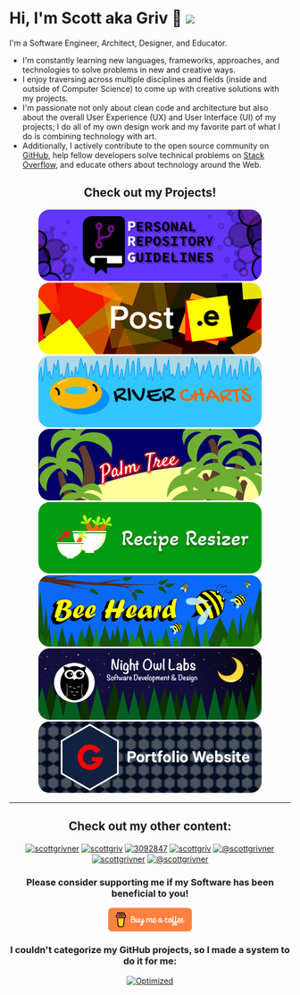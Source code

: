 <!-- Begin README -->

# Hi, I'm Scott aka Griv 👋 ![](https://komarev.com/ghpvc/?username=scottgriv&color=orange&style=flat-square&label=Profile+Views)

I'm a Software Engineer, Architect, Designer, and Educator.

- I'm constantly learning new languages, frameworks, approaches, and technologies to solve problems in new and creative ways.
- I enjoy traversing across multiple disciplines and fields (inside and outside of Computer Science) to come up with creative solutions with my projects.
- I'm passionate not only about clean code and architecture but also about the overall User Experience (UX) and User Interface (UI) of my projects; I do all of my own design work and my favorite part of what I do is combining technology with art.
- Additionally, I actively contribute to the open source community on [GitHub](https://github.com/scottgriv), help fellow developers solve technical problems on [Stack Overflow](https://stackoverflow.com/users/3092847), and educate others about technology around the Web.

<h2 align="center"><b>Check out my Projects!</b></h2>
<div align="center">
    <a href="https://github.com/scottgriv/PRG-Personal-Repository-Guidelines" target="_blank"><img src="./docs/images/prg-banner_small-rounded.png" alt="PRG Banner" width="400" height="128"/></a>
    <a href="https://github.com/scottgriv/Post.e" target="_blank"><img src="./docs/images/post-e-banner_small-rounded.png" alt="Post.e Banner" width="400" height="128"/></a>
    <a href="https://github.com/scottgriv/River-Charts" target="_blank"><img src="./docs/images/river-charts-banner_small-rounded.png" alt="River Charts Banner" width="400" height="128"/></a>
    <a href="https://github.com/scottgriv/Palm-Tree" target="_blank"><img src="./docs/images/palm-tree-banner_small-rounded.png"alt="Palm Tree Banner" width="400" height="128"/></a>
    <a href="https://reciperesizer.com" target="_blank"><img src="./docs/images/recipe-resizer-banner_small-rounded.png" alt="Recipe Resizer Banner" width="400" height="128"/></a>
    <a href="https://beeheard.com" target="_blank"><img src="./docs/images/bee-heard-banner_small-rounded.png" alt="Bee Heard Banner" width="400" height="128"/></a>
    <a href="https://nightowllabs.net" target="_blank"><img src="./docs/images/nol-banner_small-rounded.png" alt="Business Banner" width="400" height="128"/></a>
    <a href="https://scottgrivner.dev" target="_blank"><img src="./docs/images/scottgriv-banner_small-rounded.png" alt="Portfolio Banner" width="400" height="128"/></a>
</div>
<hr>
<h2 align="center"><b>Check out my other content:</b></h2>
<p align="center">
    <a href="https://linkedin.com/in/scottgrivner/" target="_blank"><img align="center" src="https://raw.githubusercontent.com/rahuldkjain/github-profile-readme-generator/master/src/images/icons/Social/linked-in-alt.svg" alt="scottgrivner" height="30" width="40" /></a>
    <a href="https://github.com/scottgriv" target="blank"><img align="center" src="https://raw.githubusercontent.com/rahuldkjain/github-profile-readme-generator/master/src/images/icons/Social/github.svg" alt="scottgriv" height="30" width="40" /></a>
    <a href="https://stackoverflow.com/users/3092847" target="_blank"><img align="center" src="https://raw.githubusercontent.com/rahuldkjain/github-profile-readme-generator/master/src/images/icons/Social/stack-overflow.svg" alt="3092847" height="30" width="40" /></a>
    <a href="https://codepen.io/scottgriv" target="blank"><img align="center" src="https://raw.githubusercontent.com/rahuldkjain/github-profile-readme-generator/master/src/images/icons/Social/codepen.svg" alt="scottgriv" height="30" width="40" /></a>
    <a href="https://medium.com/@scottgrivner" target="blank"><img align="center" src="https://raw.githubusercontent.com/rahuldkjain/github-profile-readme-generator/master/src/images/icons/Social/medium.svg" alt="@scottgrivner" height="30" width="40" /></a>
    <a href="https://twitter.com/scottgrivner" target="blank"><img align="center" src="https://raw.githubusercontent.com/rahuldkjain/github-profile-readme-generator/master/src/images/icons/Social/twitter.svg" alt="scottgrivner" height="30" width="40" /></a>
    <a href="https://www.youtube.com/@scottgrivner" target="blank"><img align="center" src="https://raw.githubusercontent.com/rahuldkjain/github-profile-readme-generator/master/src/images/icons/Social/youtube.svg" alt="@scottgrivner" height="30" width="40" /></a>
</p>
<h3 align="center"><b>Please consider supporting me if my Software has been beneficial to you!</b></h3>
<p align="center">
<a href="https://www.buymeacoffee.com/scottgriv"> <img align="center" src="./docs/images/bmac-orange_button.png" height="42" width="150" alt="https://www.buymeacoffee.com/scottgriv" /></a>
</p>
<h3 align="center"><b>I couldn't categorize my GitHub projects, so I made a system to do it for me:</b></h3>
<p align="center">
    <a href="https://scottgriv.github.io/PRG-Personal-Repository-Guidelines" target="_blank"><img src="https://github.com/scottgriv/PRG-Personal-Repository-Guidelines/raw/main/docs/images/prg_optimized.png" alt="Optimized" width="138" height="51" /></a>
</p>

<!-- End README -->

